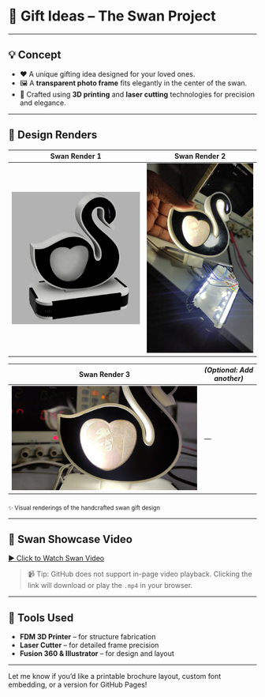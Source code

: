 # 🎁 Gift Ideas – The Swan Project

---

## 💡 Concept

- ❤️ A unique gifting idea designed for your loved ones.
- 🖼️ A **transparent photo frame** fits elegantly in the center of the swan.
- 🧰 Crafted using **3D printing** and **laser cutting** technologies for precision and elegance.

---

## 🎨 Design Renders

| Swan Render 1 | Swan Render 2 |
|---------------|---------------|
| ![Swan Image 1](/Gift_swan/images/swan1.jpg) | ![Swan Image 2](/Gift_swan/images/swan2.jpeg) |

| Swan Render 3 | *(Optional: Add another)* |
|---------------|---------------------------|
| ![Swan Image 3](/Gift_swan/images/swan3.jpeg) | — |

<sub>✨ Visual renderings of the handcrafted swan gift design</sub>

---

## 🦢 Swan Showcase Video

[▶️ Click to Watch Swan Video](./images/swan.mp4)

> 📹 Tip: GitHub does not support in-page video playback. Clicking the link will download or play the `.mp4` in your browser.

---

## 🚀 Tools Used

- **FDM 3D Printer** – for structure fabrication
- **Laser Cutter** – for detailed frame precision
- **Fusion 360 & Illustrator** – for design and layout

---

Let me know if you’d like a printable brochure layout, custom font embedding, or a version for GitHub Pages!
